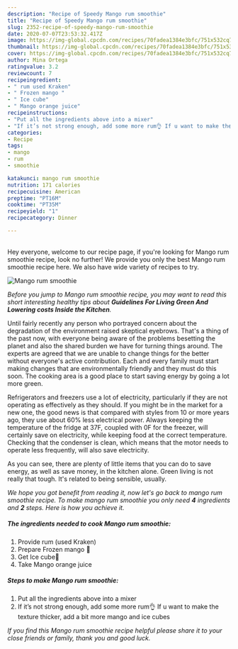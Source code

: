 ```yaml
---
description: "Recipe of Speedy Mango rum smoothie"
title: "Recipe of Speedy Mango rum smoothie"
slug: 2352-recipe-of-speedy-mango-rum-smoothie
date: 2020-07-07T23:53:32.417Z
image: https://img-global.cpcdn.com/recipes/70fadea1384e3bfc/751x532cq70/mango-rum-smoothie-recipe-main-photo.jpg
thumbnail: https://img-global.cpcdn.com/recipes/70fadea1384e3bfc/751x532cq70/mango-rum-smoothie-recipe-main-photo.jpg
cover: https://img-global.cpcdn.com/recipes/70fadea1384e3bfc/751x532cq70/mango-rum-smoothie-recipe-main-photo.jpg
author: Mina Ortega
ratingvalue: 3.2
reviewcount: 7
recipeingredient:
- " rum used Kraken"
- " Frozen mango "
- " Ice cube"
- " Mango orange juice"
recipeinstructions:
- "Put all the ingredients above into a mixer"
- "If it’s not strong enough, add some more rum👌 If u want to make the texture thicker, add a bit more mango and ice cubes"
categories:
- Recipe
tags:
- mango
- rum
- smoothie

katakunci: mango rum smoothie 
nutrition: 171 calories
recipecuisine: American
preptime: "PT16M"
cooktime: "PT35M"
recipeyield: "1"
recipecategory: Dinner

---
```

<br>
Hey everyone, welcome to our recipe page, if you're looking for Mango rum smoothie recipe, look no further! We provide you only the best Mango rum smoothie recipe here. We also have wide variety of recipes to try.
<br>


![Mango rum smoothie](https://img-global.cpcdn.com/recipes/70fadea1384e3bfc/751x532cq70/mango-rum-smoothie-recipe-main-photo.jpg)

<i>Before you jump to Mango rum smoothie recipe, you may want to read this short interesting healthy tips about 
<strong>Guidelines For Living Green And Lowering costs Inside the Kitchen</strong>.</i>
</br>

Until fairly recently any person who portrayed concern about the degradation of the environment raised skeptical eyebrows. That's a thing of the past now, with everyone being aware of the problems besetting the planet and also the shared burden we have for turning things around. The experts are agreed that we are unable to change things for the better without everyone's active contribution. Each and every family must start making changes that are environmentally friendly and they must do this soon. The cooking area is a good place to start saving energy by going a lot more green.

Refrigerators and freezers use a lot of electricity, particularly if they are not operating as effectively as they should. If you might be in the market for a new one, the good news is that compared with styles from 10 or more years ago, they use about 60% less electrical power. Always keeping the temperature of the fridge at 37F, coupled with 0F for the freezer, will certainly save on electricity, while keeping food at the correct temperature. Checking that the condenser is clean, which means that the motor needs to operate less frequently, will also save electricity.

As you can see, there are plenty of little items that you can do to save energy, as well as save money, in the kitchen alone. Green living is not really that tough. It's related to being sensible, usually.


<i>We hope you got benefit from reading it, now let's go back to mango rum smoothie recipe. To make mango rum smoothie you only need <strong>4</strong> ingredients and <strong>2</strong> steps. Here is how you achieve it.
</i>

##### The ingredients needed to cook Mango rum smoothie:

1. Provide  rum (used Kraken)
1. Prepare  Frozen mango 🥭
1. Get  Ice cube🧊
1. Take  Mango orange juice


##### Steps to make Mango rum smoothie:

1. Put all the ingredients above into a mixer
1. If it’s not strong enough, add some more rum👌 If u want to make the texture thicker, add a bit more mango and ice cubes


<i>If you find this Mango rum smoothie recipe helpful please share it to your close friends or family, thank you and good luck.</i>
